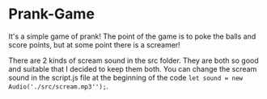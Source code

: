 # Prank-Game
It's a simple game of prank! The point of the game is to poke the balls and score points, but at some point there is a screamer!

There are 2 kinds of scream sound in the src folder. They are both so good and suitable that I decided to keep them both. You can change the scream sound in the script.js file at the beginning of the code ```let sound = new Audio('./src/scream.mp3'');```.
